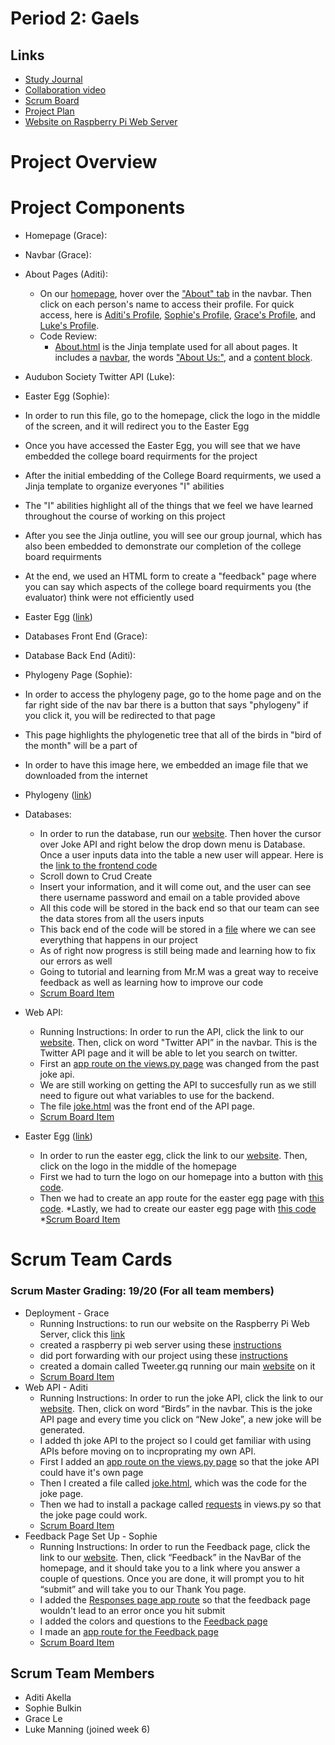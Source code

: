 # Period 2: Gaels

## Links
* [Study Journal](https://docs.google.com/document/d/1NFgEh_1AZGfm3fGWLUgGT7Xm9tNoPROnnH0_pO72MzM/edit?usp=sharing)
* [Collaboration video](https://youtu.be/rLajlcMSnqM)
* [Scrum Board](https://github.com/aditiakella/Period2Gaels/projects/1)
* [Project Plan](https://docs.google.com/document/d/1wBFv8xEiTdBYL12SreRxs_ixNCXaxFt93r1jJ1S14m4/edit?usp=sharing)
* [Website on Raspberry Pi Web Server](http://tweeter.gq/)

# Project Overview
# Project Components
* Homepage (Grace):
* Navbar (Grace):
* About Pages (Aditi):
    * On our [homepage](http://tweeter.gq/), hover over the ["About" tab](http://tweeter.gq/aboutus/) in the navbar. Then click on each person's name to access their profile. For quick access, here is [Aditi's Profile](http://tweeter.gq/aboutus/aditi/), [Sophie's Profile](http://tweeter.gq/aboutus/sophie/), [Grace's Profile](http://tweeter.gq/aboutus/grace/), and [Luke's Profile](http://tweeter.gq/aboutus/luke/). 
    * Code Review:
        * [About.html](https://github.com/aditiakella/Per2Gaels/blob/master/templates/About.html) is the Jinja template used for all about pages. It includes a [navbar](https://github.com/aditiakella/Per2Gaels/blob/f99c0e48bf4322fc750a5f29d46fa52291a568f5/templates/About.html#L92-L114), the words ["About Us:"](https://github.com/aditiakella/Per2Gaels/blob/f99c0e48bf4322fc750a5f29d46fa52291a568f5/templates/About.html#L132-L134), and a [content block](https://github.com/aditiakella/Per2Gaels/blob/f99c0e48bf4322fc750a5f29d46fa52291a568f5/templates/About.html#L138-L140). 
* Audubon Society Twitter API (Luke):
* Easter Egg (Sophie):
* In order to run this file, go to the homepage, click the logo in the middle of the screen, and it will redirect you to the Easter Egg
* Once you have accessed the Easter Egg, you will see that we have embedded the college board requirments for the project
* After the initial embedding of the College Board requirments, we used a Jinja template to organize everyones "I" abilities
* The "I" abilities highlight all of the things that we feel we have learned throughout the course of working on this project
* After you see the Jinja outline, you will see our group journal, which has also been embedded to demonstrate our completion of the college board requirments
* At the end, we used an HTML form to create a "feedback" page where you can say which aspects of the college board requirments you (the evaluator) think were not efficiently used
* Easter Egg ([link](Tweeter.gq/easteregg))
* Databases Front End (Grace):
* Database Back End (Aditi):
* Phylogeny Page (Sophie):
* In order to access the phylogeny page, go to the home page and on the far right side of the nav bar there is a button that says "phylogeny" if you click it, you will be redirected to that page
* This page highlights the phylogenetic tree that all of the birds in "bird of the month" will be a part of
* In order to have this image here, we embedded an image file that we downloaded from the internet
* Phylogeny ([link](http://127.0.0.1:5002/Phylogenetic/))

* Databases:
   * In order to run the database, run our [website](Tweeter.gq). Then hover the cursor over Joke API and right below the drop down menu is Database. Once a user inputs data into the table a new user will appear. Here is the [link to the frontend code](https://github.com/aditiakella/Period2Gaels/blob/main/templates/index.html)
   * Scroll down to Crud Create
   * Insert your information, and it will come out, and the user can see there username password and email on a table provided above
   * All this code will be stored in the back end so that our team can see the data stores from all the users inputs
   * This back end of the code will be stored in a [file](https://github.com/aditiakella/Period2Gaels/blob/main/models/crud.py) where we can see everything that happens in our project
   * As of right now progress is still being made and learning how to fix our errors as well
   * Going to tutorial and learning from Mr.M was a great way to receive feedback as well as learning how to improve our code
   * [Scrum Board Item](https://github.com/aditiakella/Period2Gaels/projects/1#card-51445004)
* Web API:
    * Running Instructions: In order to run the API, click the link to our [website](Tweeter.gq). Then, click on word "Twitter API” in the navbar. This is the Twitter API page and it will be able to let you search on twitter.
    * First an [app route on the views.py page](https://github.com/aditiakella/Period2Gaels/blob/51c47dd73e691921b14e07146d090372afcdfe39/views.py#L42-L50) was changed from the past joke api.
    * We are still working on getting the API to succesfully run as we still need to figure out what variables to use for the backend.
    * The file [joke.html](https://github.com/aditiakella/Period2Gaels/blob/main/templates/joke.html) was the front end of the API page. 
    * [Scrum Board Item](https://github.com/aditiakella/Period2Gaels/projects/1#card-51445255)
* Easter Egg ([link](Tweeter.gq/easteregg))
    * In order to run the easter egg, click the link to our [website](Tweeter.gq). Then, click on the logo in the middle of the homepage
    * First we had to turn the logo on our homepage into a button with [this code](https://github.com/aditiakella/Period2Gaels/blob/8b3e02b436e1071a7ce265eafc1a61b28b5af40c/templates/home.html#L109).
    * Then we had to create an app route for the easter egg page with [this code](https://github.com/aditiakella/Period2Gaels/blob/8b3e02b436e1071a7ce265eafc1a61b28b5af40c/views.py#L66-L68).
    *Lastly, we had to create our easter egg page with [this code](https://github.com/aditiakella/Period2Gaels/blob/main/templates/easteregg.html)
    *[Scrum Board Item](https://github.com/aditiakella/Period2Gaels/projects/1#card-53523282)

# Scrum Team Cards
### Scrum Master Grading: 19/20 (For all team members)
* Deployment - Grace
    * Running Instructions: to run our website on the Raspberry Pi Web Server, click this [link](Tweeter.gq)
    * created a raspberry pi web server using these [instructions](http://nighthawkcoders.cf/lesson/pi-webserver/)
    * did port forwarding with our project using these [instructions](http://nighthawkcoders.cf/lesson/pi-portforward/)
    * created a domain called Tweeter.gq running our main [website](Tweeter.gq) on it
    * [Scrum Board Item](https://github.com/aditiakella/Period2Gaels/projects/1#card-52163809)
* Web API - Aditi 
    * Running Instructions: In order to run the joke API, click the link to our [website](Tweeter.gq). Then, click on word “Birds” in the navbar. This is the joke API page and every time you click on “New Joke”, a new joke will be generated. 
    * I added th joke API to the project so I could get familiar with using APIs before moving on to incproprating my own API.
    * First I added an [app route on the views.py page](https://github.com/aditiakella/Period2Gaels/blob/51c47dd73e691921b14e07146d090372afcdfe39/views.py#L42-L50) so that the joke API could have it's own page
    * Then I created a file called [joke.html](https://github.com/aditiakella/Period2Gaels/blob/main/templates/joke.html), which was the code for the joke page. 
    * Then we had to install a package called [requests](https://github.com/aditiakella/Period2Gaels/blob/51c47dd73e691921b14e07146d090372afcdfe39/views.py#L3) in views.py so that the joke page could work. 
    * [Scrum Board Item](https://github.com/aditiakella/Period2Gaels/projects/1#card-52589451)
* Feedback Page Set Up - Sophie
    * Running Instructions: In order to run the Feedback page, click the link to our [website](Tweeter.gq). Then, click “Feedback” in the NavBar of the homepage, and it should take you to a link where you answer a couple of questions. Once you are done, it will prompt you to hit “submit” and will take you to our Thank You page.
    * I added the [Responses page app route](https://github.com/aditiakella/Period2Gaels/blob/51c47dd73e691921b14e07146d090372afcdfe39/views.py#L52-L54) so that the feedback page wouldn't lead to an error once you hit submit
    * I added the colors and questions to the [Feedback page](https://github.com/aditiakella/Period2Gaels/blob/main/templates/Feedback.html)
    * I made an [app route for the Feedback page](https://github.com/aditiakella/Period2Gaels/blob/51c47dd73e691921b14e07146d090372afcdfe39/views.py#L12-L14)
    * [Scrum Board Item](https://github.com/aditiakella/Period2Gaels/projects/1#card-52906850)
 

## Scrum Team Members
* Aditi Akella
* Sophie Bulkin
* Grace Le
* Luke Manning (joined week 6)
